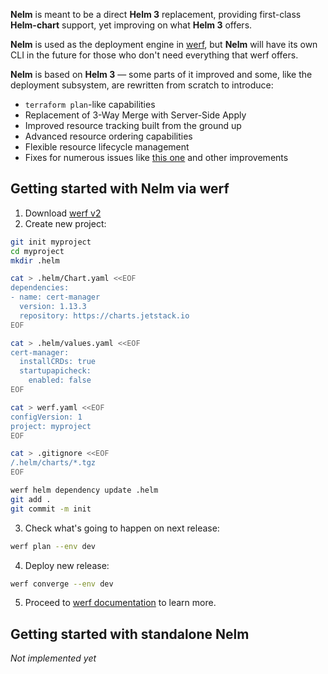 **Nelm** is meant to be a direct **Helm 3** replacement, providing first-class **Helm-chart** support, yet improving on what **Helm 3** offers.

**Nelm** is used as the deployment engine in [werf](https://github.com/werf/werf/), but **Nelm** will have its own CLI in the future for those who don't need everything that werf offers.

**Nelm** is based on **Helm 3** — some parts of it improved and some, like the deployment subsystem, are rewritten from scratch to introduce:
* `terraform plan`-like capabilities
* Replacement of 3-Way Merge with Server-Side Apply
* Improved resource tracking built from the ground up
* Advanced resource ordering capabilities
* Flexible resource lifecycle management
* Fixes for numerous issues like [this one](https://github.com/helm/helm/issues/7219) and other improvements

## Getting started with Nelm via werf

1. Download [werf v2](https://github.com/werf/werf/releases)
2. Create new project:
```bash
git init myproject
cd myproject
mkdir .helm

cat > .helm/Chart.yaml <<EOF
dependencies:
- name: cert-manager
  version: 1.13.3
  repository: https://charts.jetstack.io
EOF

cat > .helm/values.yaml <<EOF
cert-manager:
  installCRDs: true
  startupapicheck:
    enabled: false
EOF

cat > werf.yaml <<EOF
configVersion: 1
project: myproject
EOF

cat > .gitignore <<EOF
/.helm/charts/*.tgz
EOF

werf helm dependency update .helm
git add .
git commit -m init
```
3. Check what's going to happen on next release:
```bash
werf plan --env dev
```
4. Deploy new release:
```bash
werf converge --env dev
```
5. Proceed to [werf documentation](https://werf.io/documentation/v1.2/usage/deploy/overview.html) to learn more.

## Getting started with standalone Nelm

_Not implemented yet_
